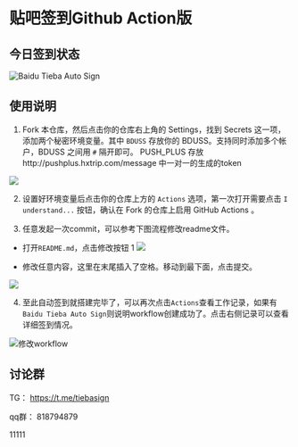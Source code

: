 # 贴吧签到Github Action版

## 今日签到状态

![Baidu Tieba Auto Sign](https://github.com/ghosx/tieba/workflows/Baidu%20Tieba%20Auto%20Sign/badge.svg)

## 使用说明

1. Fork 本仓库，然后点击你的仓库右上角的 Settings，找到 Secrets 这一项，添加两个秘密环境变量。其中 `BDUSS` 存放你的 BDUSS。支持同时添加多个帐户，BDUSS 之间用 `#` 隔开即可。
PUSH_PLUS 存放http://pushplus.hxtrip.com/message 中一对一的生成的token

![](https://i.loli.net/2020/06/25/yxcj6rBtufhPS78.png)

2. 设置好环境变量后点击你的仓库上方的 `Actions` 选项，第一次打开需要点击 `I understand...` 按钮，确认在 Fork 的仓库上启用 GitHub Actions 。

3. 任意发起一次commit，可以参考下图流程修改readme文件。

- 打开`README.md`，点击修改按钮
1
![](assets/edit.png)

- 修改任意内容，这里在末尾插入了空格。移动到最下面，点击提交。

![](assets/update.png)

4. 至此自动签到就搭建完毕了，可以再次点击`Actions`查看工作记录，如果有`Baidu Tieba Auto Sign`则说明workflow创建成功了。点击右侧记录可以查看详细签到情况。

![修改workflow](assets/check.png)  

## 讨论群

TG： https://t.me/tiebasign 

qq群： 818794879

11111
